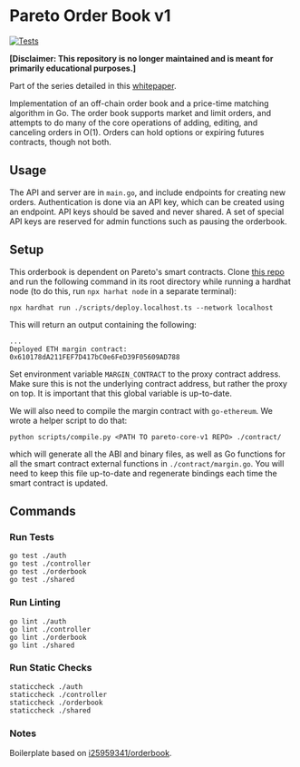 # Pareto Order Book v1

[![Tests](https://github.com/pareto-xyz/pareto-orderbook-v1/actions/workflows/ci.yml/badge.svg)](https://github.com/pareto-xyz/pareto-orderbook-v1/actions/workflows/ci.yml)

**[Disclaimer: This repository is no longer maintained and is meant for primarily educational purposes.]**

Part of the series detailed in this [whitepaper](https://github.com/pareto-xyz/pareto-order-book-whitepaper/blob/main/how_to_orderbook.pdf). 

Implementation of an off-chain order book and a price-time matching algorithm in Go. The order book supports market and limit orders, and attempts to do many of the core operations of adding, editing, and canceling orders in O(1). Orders can hold options or expiring futures contracts, though not both.

## Usage

The API and server are in `main.go`, and include endpoints for creating new orders. Authentication is done via an API key, which can be created using an endpoint. API keys should be saved and never shared. A set of special API keys are reserved for admin functions such as pausing the orderbook. 

## Setup

This orderbook is dependent on Pareto's smart contracts. Clone [this repo](https://github.com/pareto-xyz/pareto-core-v1) and run the following command in its root directory while running a hardhat node (to do this, run `npx harhat node` in a separate terminal):
```
npx hardhat run ./scripts/deploy.localhost.ts --network localhost
```
This will return an output containing the following:
```
...
Deployed ETH margin contract:  0x610178dA211FEF7D417bC0e6FeD39F05609AD788
```

Set environment variable `MARGIN_CONTRACT` to the proxy contract address. Make sure this is not the underlying contract address, but rather the proxy on top. It is important that this global variable is up-to-date.

We will also need to compile the margin contract with `go-ethereum`. We wrote a helper script to do that:
```
python scripts/compile.py <PATH TO pareto-core-v1 REPO> ./contract/
```
which will generate all the ABI and binary files, as well as Go functions for all the smart contract external functions in `./contract/margin.go`. You will need to keep this file up-to-date and regenerate bindings each time the smart contract is updated.

## Commands

### Run Tests
```
go test ./auth
go test ./controller
go test ./orderbook
go test ./shared
```

### Run Linting
```
go lint ./auth
go lint ./controller
go lint ./orderbook
go lint ./shared
```

### Run Static Checks
```
staticcheck ./auth
staticcheck ./controller
staticcheck ./orderbook
staticcheck ./shared
```

### Notes
Boilerplate based on [i25959341/orderbook](https://github.com/i25959341/orderbook).
